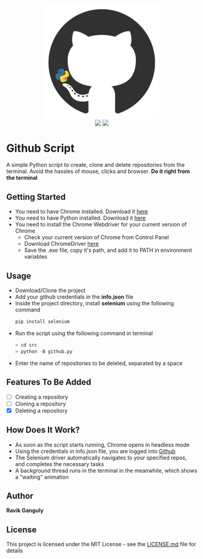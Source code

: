 <p align="center">
    <img width="300" src="https://github.com/g-ravity/github-script/blob/master/assets/github.png"/>
    <br>
    <img src="https://forthebadge.com/images/badges/made-with-python.svg"/>
    <img src="https://forthebadge.com/images/badges/powered-by-responsibility.svg"/>
</p>

# Github Script

A simple Python script to create, clone and delete repositories from the terminal.
Avoid the hassles of mouse, clicks and browser.
**Do it right from the terminal**

## Getting Started

- You need to have Chrome installed. Download it [here](https://www.google.com/intl/en_sg/chrome/)
- You need to have Python installed. Download it [here](https://www.python.org/downloads/)
- You need to install the Chrome Webdriver for your current version of Chrome
  - Check your current version of Chrome from Control Panel
  - Download ChromeDriver [here](http://chromedriver.chromium.org/downloads)
  - Save the .exe file, copy it's path, and add it to PATH in environment variables

## Usage

- Download/Clone the project
- Add your github credentials in the **info.json** file
- Inside the project directory, install **selenium** using the following command
  ```python
  pip install selenium
  ```
- Run the script using the following command in terminal
  ```python
  > cd src
  > python -B github.py
  ```
- Enter the name of repositories to be deleted, separated by a space

## Features To Be Added

- [ ] Creating a repository
- [ ] Cloning a repository
- [x] Deleting a repository

## How Does It Work?

- As soon as the script starts running, Chrome opens in headless mode
- Using the credentials in info.json file, you are logged into [Github](https://www.github.com/)
- The Selenium driver automatically navigates to your specified repos, and completes the necessary tasks
- A background thread runs in the terminal in the meanwhile, which shows a "waiting" animation

## Author

**Ravik Ganguly**

## License

This project is licensed under the MIT License - see the [LICENSE.md](https://github.com/g-ravity/github-script/blob/master/LICENSE.md) file for details
